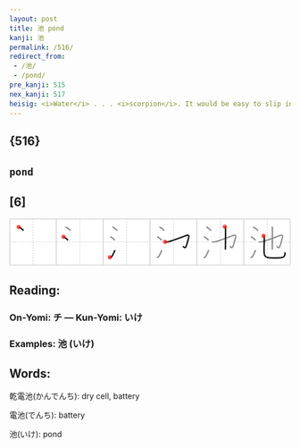```yaml
---
layout: post
title: 池 pond
kanji: 池
permalink: /516/
redirect_from:
 - /池/
 - /pond/
pre_kanji: 515
nex_kanji: 517
heisig: <i>Water</i> . . . <i>scorpion</i>. It would be easy to slip into a "lazy image" in cases like this one, picturing, let us say, a <i>scorpion</i> near the <i>water</i>. But if you picture rather a <i>scorpion</i> letting its venom out <i>drop by drop</i> until it has made a whole <b>pond</b> of the stuff, the image is more likely to remain fixed.
---
```


## {516}

## `pond`

## [6]

<div class="stroke"><img src="../images/E6B1A0.png" /></div>

## Reading:

### On-Yomi: チ &mdash; Kun-Yomi: いけ

### Examples: 池 (いけ)

## Words:

乾電池(かんでんち): dry cell, battery

電池(でんち): battery

池(いけ): pond
